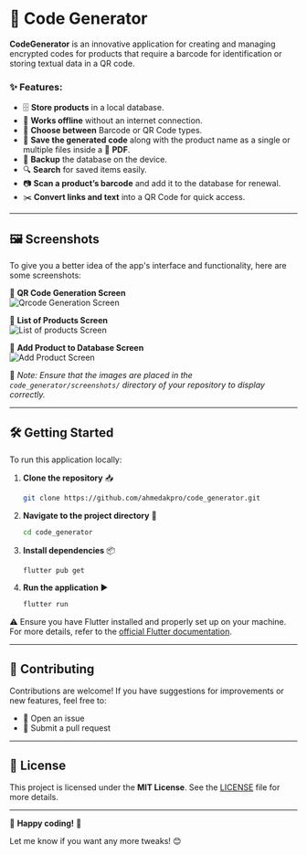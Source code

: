 # 🚀 Code Generator

**CodeGenerator** is an innovative application for creating and managing encrypted codes for products that require a barcode for identification or storing textual data in a QR code.  

### ✨ Features:  
- 🗄️ **Store products** in a local database.  
- 🔌 **Works offline** without an internet connection.  
- 🔄 **Choose between** Barcode or QR Code types.  
- 📝 **Save the generated code** along with the product name as a single or multiple files inside a 📄 **PDF**.  
- 💾 **Backup** the database on the device.  
- 🔍 **Search** for saved items easily.  
- 📷 **Scan a product’s barcode** and add it to the database for renewal.  
- ✂️ **Convert links and text** into a QR Code for quick access.  

---

## 🖼️ Screenshots  

To give you a better idea of the app's interface and functionality, here are some screenshots:  

📌 **QR Code Generation Screen**  
![Qrcode Generation Screen](code_generator/screenshots/screen3.jpg)  

📌 **List of Products Screen**  
![List of products Screen](code_generator/screenshots/screen2.jpg)  

📌 **Add Product to Database Screen**  
![Add Product Screen](code_generator/screenshots/screen1.jpg)  

📝 *Note: Ensure that the images are placed in the `code_generator/screenshots/` directory of your repository to display correctly.*  

---

## 🛠️ Getting Started  

To run this application locally:  

1. **Clone the repository** 📥  
   ```sh
   git clone https://github.com/ahmedakpro/code_generator.git
   ```  

2. **Navigate to the project directory** 📂  
   ```sh
   cd code_generator
   ```  

3. **Install dependencies** 📦  
   ```sh
   flutter pub get
   ```  

4. **Run the application** ▶️  
   ```sh
   flutter run
   ```  

⚠️ Ensure you have Flutter installed and properly set up on your machine. For more details, refer to the [official Flutter documentation](https://flutter.dev/docs/get-started/install).  

---

## 🤝 Contributing  

Contributions are welcome! If you have suggestions for improvements or new features, feel free to:  
- 🔹 Open an issue  
- 🔹 Submit a pull request  

---

## 📜 License  

This project is licensed under the **MIT License**. See the [LICENSE](LICENSE) file for more details.  

---

🚀 **Happy coding!** 🎉  

Let me know if you want any more tweaks! 😊
